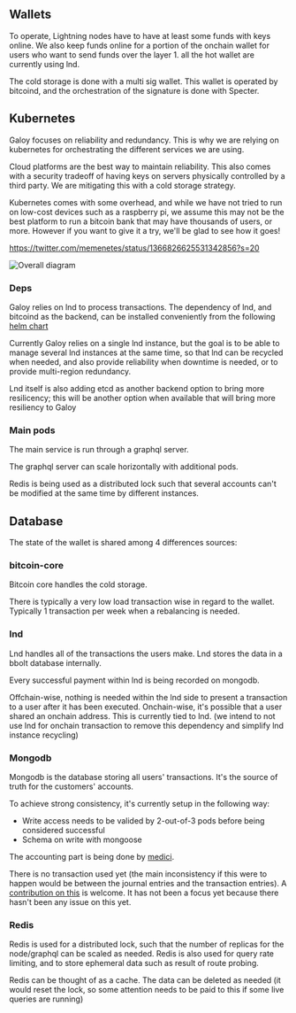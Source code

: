 ## Wallets

To operate, Lightning nodes have to have at least some funds with keys online. We also keep funds online for a portion of the onchain wallet for users who want to send funds over the layer 1. all the hot wallet are currently using lnd.

The cold storage is done with a multi sig wallet. This wallet is operated by bitcoind, and the orchestration of the signature is done with Specter.

## Kubernetes

Galoy focuses on reliability and redundancy. This is why we are relying on kubernetes for orchestrating the different services we are using.

Cloud platforms are the best way to maintain reliability. This also comes with a security tradeoff of having keys on servers physically controlled by a third party. We are mitigating this with a cold storage strategy.

Kubernetes comes with some overhead, and while we have not tried to run on low-cost devices such as a raspberry pi, we assume this may not be the best platform to run a bitcoin bank that may have thousands of users, or more. However if you want to give it a try, we'll be glad to see how it goes!

https://twitter.com/memenetes/status/1366826625531342856?s=20

![Overall diagram](http://www.plantuml.com/plantuml/proxy?cache=no&src=https://raw.githubusercontent.com/GaloyMoney/galoy/fb6394dd93c7a5cbb7944a44dcd2dbdc0ad6c516/architecture.iuml)


### Deps

Galoy relies on lnd to process transactions. The dependency of lnd, and bitcoind as the backend, can be installed conveniently from the following [helm chart](https://github.com/GaloyMoney/charts)

Currently Galoy relies on a single lnd instance, but the goal is to be able to manage several lnd instances at the same time, so that lnd can be recycled when needed, and also provide reliability when downtime is needed, or to provide multi-region redundancy.

Lnd itself is also adding etcd as another backend option to bring more resilicency; this will be another option when available that will bring more resiliency to Galoy

### Main pods

The main service is run through a graphql server.

The graphql server can scale horizontally with additional pods.

Redis is being used as a distributed lock such that several accounts can't be modified at the same time by different instances.

## Database

The state of the wallet is shared among 4 differences sources:

### bitcoin-core

Bitcoin core handles the cold storage.

There is typically a very low load transaction wise in regard to the wallet. Typically 1 transaction per week when a rebalancing is needed.

### lnd

Lnd handles all of the transactions the users make.
Lnd stores the data in a bbolt database internally.

Every successful payment within lnd is being recorded on mongodb.

Offchain-wise, nothing is needed within the lnd side to present a transaction to a user after it has been executed.
Onchain-wise, it's possible that a user shared an onchain address. This is currently tied to lnd. (we intend to not use lnd for onchain transaction to remove this dependency and simplify lnd instance recycling)

### Mongodb

Mongodb is the database storing all users' transactions. It's the source of truth for the customers' accounts.

To achieve strong consistency, it's currently setup in the following way:
- Write access needs to be valided by 2-out-of-3 pods before being considered successful
- Schema on write with mongoose

The accounting part is being done by [medici](https://github.com/flash-oss/medici/commits/master).

There is no transaction used yet (the main inconsistency if this were to happen would be between the journal entries and the transaction entries). A [contribution on this](https://github.com/flash-oss/medici/issues/23) is welcome. It has not been a focus yet because there hasn't been any issue on this yet.

### Redis

Redis is used for a distributed lock, such that the number of replicas for the node/graphql can be scaled as needed.
Redis is also used for query rate limiting, and to store ephemeral data such as result of route probing.

Redis can be thought of as a cache. The data can be deleted as needed (it would reset the lock, so some attention needs to be paid to this if some live queries are running)

